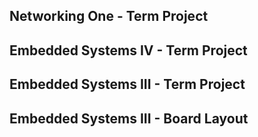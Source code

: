 
## Networking One - Term Project


## Embedded Systems IV - Term Project


## Embedded Systems III - Term Project


## Embedded Systems III - Board Layout
